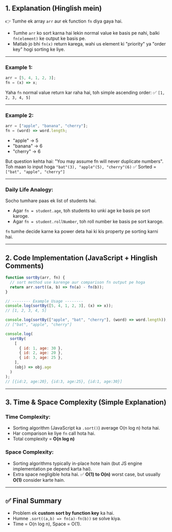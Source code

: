 ## **1. Explanation (Hinglish mein)**

👉 Tumhe ek array `arr` aur ek function `fn` diya gaya hai.

- Tumhe `arr` ko sort karna hai lekin normal value ke basis pe nahi, balki `fn(element)` ke output ke basis pe.
- Matlab jo bhi `fn(x)` return karega, wahi us element ki "priority" ya "order key" hogi sorting ke liye.

---

### **Example 1:**

```js
arr = [5, 4, 1, 2, 3];
fn = (x) => x;
```

Yaha `fn` normal value return kar raha hai, toh simple ascending order:
✅ `[1, 2, 3, 4, 5]`

---

### **Example 2:**

```js
arr = ["apple", "banana", "cherry"];
fn = (word) => word.length;
```

- "apple" → 5
- "banana" → 6
- "cherry" → 6

But question kehta hai: "You may assume fn will never duplicate numbers".
Toh maan lo input hoga `"bat"(3), "apple"(5), "cherry"(6)`
✅ Sorted = `["bat", "apple", "cherry"]`

---

### **Daily Life Analogy:**

Socho tumhare paas ek list of students hai.

- Agar `fn = student.age`, toh students ko unki age ke basis pe sort karoge.
- Agar `fn = student.rollNumber`, toh roll number ke basis pe sort karoge.

`fn` tumhe decide karne ka power deta hai ki kis property pe sorting karni hai.

---

## **2. Code Implementation (JavaScript + Hinglish Comments)**

```javascript
function sortBy(arr, fn) {
  // sort method use karenge aur comparison fn output pe hoga
  return arr.sort((a, b) => fn(a) - fn(b));
}

// -------- Example Usage --------
console.log(sortBy([5, 4, 1, 2, 3], (x) => x));
// [1, 2, 3, 4, 5]

console.log(sortBy(["apple", "bat", "cherry"], (word) => word.length));
// ["bat", "apple", "cherry"]

console.log(
  sortBy(
    [
      { id: 1, age: 30 },
      { id: 2, age: 20 },
      { id: 3, age: 25 },
    ],
    (obj) => obj.age
  )
);
// [{id:2, age:20}, {id:3, age:25}, {id:1, age:30}]
```

---

## **3. Time & Space Complexity (Simple Explanation)**

### **Time Complexity:**

- Sorting algorithm (JavaScript ka `.sort()`) average O(n log n) hota hai.
- Har comparison ke liye `fn` call hota hai.
- Total complexity = **O(n log n)**

### **Space Complexity:**

- Sorting algorithms typically in-place hote hain (but JS engine implementation pe depend karta hai).
- Extra space negligible hota hai.
  ✅ **O(1) to O(n)** worst case, but usually **O(1)** consider karte hain.

---

## ✅ Final Summary

- Problem ek **custom sort by function key** ka hai.
- Humne `.sort((a,b) => fn(a)-fn(b))` se solve kiya.
- Time = O(n log n), Space = O(1).

